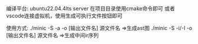 编译平台:
ubuntu22.04.4lts server
在项目目录使用cmake命令即可
或者vscode连接虚拟机，使用生成可执行文件按钮即可

使用方式:
./minic -S -a -o [输出文件名] 源文件名   =>生成ast图
./minic -S -i/-I -o [输出文件名] 源文件名  =>生成中间ir序列
